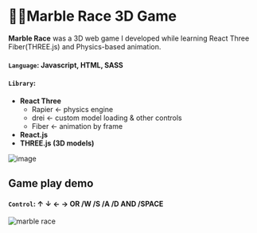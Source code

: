 # :8ball::dash:Marble Race 3D Game
<strong>Marble Race</strong> was a 3D web game I developed while learning React Three Fiber(THREE.js) and Physics-based animation.
#### `Language`: Javascript, HTML, SASS
#### `Library`: 
  - <strong>React Three</strong>
    - Rapier <- physics engine
    - drei <- custom model loading & other controls
    - Fiber <- animation by frame
  - <strong>React.js</strong>
  - <strong>THREE.js (3D models)</strong>

![image](https://user-images.githubusercontent.com/40647818/211213035-3eaa6b8e-6d9e-4257-9133-c5ec59e9e661.png)

## Game play demo
#### `Control`: ↑ ↓ ← → OR /W /S /A /D AND /SPACE
![marble race](https://user-images.githubusercontent.com/40647818/211214550-94c7c500-c21e-4cac-aa0c-32dbb23120d2.gif)

